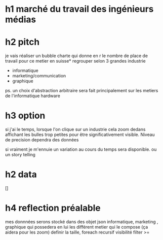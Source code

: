 # h1 marché du travail des ingénieurs médias
# h2 pitch
je vais réaliser un bubble charte qui donne en r le nombre de place de travail pour ce metier en suisse*
regrouper selon 3 grandes industrie 
- informatique 
- marketing/communication 
- graphique

ps. un choix d'abstraction arbitraire sera fait principalement sur les metiers de l'informatique hardware

# h3 option 
si j'ai le temps, lorsque l'on clique sur un industrie cela zoom dedans affichant les bulles trop petites pour être significativement visible. Niveau de precision dependra des données 

si vraiment je m'ennuie un variation au cours du temps sera disponible. 
ou un story telling 

# h2 data 
[]


# h4 reflection préalable
mes donnnées serons stocké dans des objet json 
informatique, marketing , graphique 
qui possedera en lui les différent metier qui le compose (ça aidera pour les zoom)
definir la taille, foreach recursif 
visibilité filter >= 
